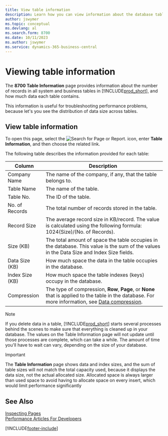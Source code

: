 ```yaml
---
title: View table information
description: Learn how you can view information about the database tables in Business Central.
author: jswymer
ms.topic: conceptual
ms.devlang: al
ms.search.form: 8700
ms.date: 10/11/2023
ms.author: jswymer
ms.service: dynamics-365-business-central
---
```


# Viewing table information

The **8700 Table Information** page provides information about the number of records in all system and business tables in [!INCLUDE[prod_short](includes/prod_short.md)], and how much data each table contains.

This information is useful for troubleshooting performance problems, because let's you see the distribution of data size across tables.

## View table information

To open this page, select the ![Search for Page or Report.](media/ui-search/search_small.png "Search for Page or Report icon") icon, enter **Table Information**, and then choose the related link.

The following table describes the information provided for each table:

|Column|Description|
|------|-----------|
|Company Name|The name of the company, if any, that the table belongs to.|
|Table Name|The name of the table.|
|Table No.|The ID of the table.|
|No. of Records|The total number of records stored in the table.|
|Record Size|The average record size in KB/record. The value is calculated using the following formula: 1024(Size)/(No. of Records). |
|Size (KB)|The total amount of space the table occupies in the database. This value is the sum of the values in the Data Size and Index Size fields.|
|Data Size (KB)|How much space the data in the table occupies in the database.|
|Index Size (KB)|How much space the table indexes (keys) occupy in the database.|
|Compression|The type of compression, **Row**, **Page**, or **None** that is applied to the table in the database. For more information, see [Data compression](/sql/relational-databases/data-compression/data-compression?).|

> [!NOTE]
> If you delete data in a table, [!INCLUDE[prod_short](includes/prod_short.md)] starts several processes behind the scenes to make sure that everything is cleaned up in your database. The values on the Table Information page will not update until those processes are complete, which can take a while. The amount of time you'll have to wait can vary, depending on the size of your database.

> [!IMPORTANT]  
> The **Table Information** page shows data and index sizes, and the sum of table sizes will not match the total capacity used, because it displays the data size, not the actual allocated size. Allocated space is always larger than used space to avoid having to allocate space on every insert, which would limit performance significantly


## See Also

[Inspecting Pages](across-inspect-page.md)  
[Performance Articles For Developers](/dynamics365/business-central/dev-itpro/performance/performance-developer)  


[!INCLUDE[footer-include](includes/footer-banner.md)]